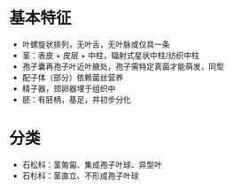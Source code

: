 # 基本特征
- 叶螺旋状排列，无叶舌，无叶脉或仅具一条
- 茎：表皮 + 皮层 + 中柱，辐射式星状中柱/纺织中柱
- 孢子囊再孢子叶近叶腋处，孢子需特定真菌才能萌发，同型
- 配子体（部分）依赖菌丝营养
- 精子器，颈卵器埋于组织中
- 胚：有胚柄，基足，并初步分化
# 分类
- 石松科：茎匍匐、集成孢子叶球、异型叶
- 石杉科：茎直立、不形成孢子叶球